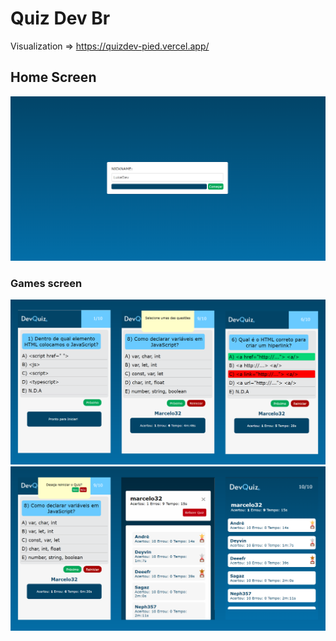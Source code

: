 # Quiz Dev Br

Visualization => https://quizdev-pied.vercel.app/



## Home Screen
<img src="/img/tela_inicial.png">

### Games screen
<img src="/img/tela_play_01.png">
<img src="/img/tela_play_00.png">